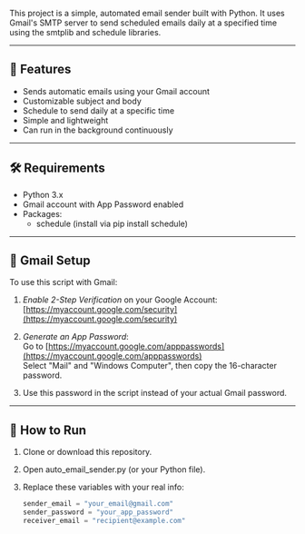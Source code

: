 

This project is a simple, automated email sender built with Python. It uses Gmail's SMTP server to send scheduled emails daily at a specified time using the smtplib and schedule libraries.

---

## 🔧 Features

- Sends automatic emails using your Gmail account
- Customizable subject and body
- Schedule to send daily at a specific time
- Simple and lightweight
- Can run in the background continuously

---

## 🛠 Requirements

- Python 3.x
- Gmail account with App Password enabled
- Packages:
  - schedule (install via pip install schedule)

---

## 🔐 Gmail Setup

To use this script with Gmail:

1. *Enable 2-Step Verification* on your Google Account:  
   [https://myaccount.google.com/security](https://myaccount.google.com/security)

2. *Generate an App Password*:  
   Go to [https://myaccount.google.com/apppasswords](https://myaccount.google.com/apppasswords)  
   Select "Mail" and "Windows Computer", then copy the 16-character password.

3. Use this password in the script instead of your actual Gmail password.

---

## 🧪 How to Run

1. Clone or download this repository.
2. Open auto_email_sender.py (or your Python file).
3. Replace these variables with your real info:

   ```python
   sender_email = "your_email@gmail.com"
   sender_password = "your_app_password"
   receiver_email = "recipient@example.com"
